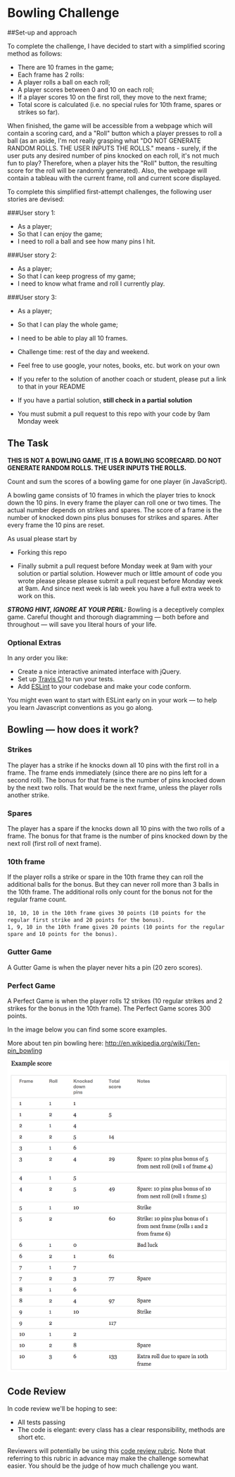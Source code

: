 
Bowling Challenge
=================

##Set-up and approach

To complete the challenge, I have decided to start with a simplified scoring method as follows:
  * There are 10 frames in the game;
  * Each frame has 2 rolls:
  * A player rolls a ball on each roll;
  * A player scores between 0 and 10 on each roll;
  * If a player scores 10 on the first roll, they move to the next frame;
  * Total score is calculated (i.e. no special rules for 10th frame, spares or strikes so far).

When finished, the game will be accessible from a webpage which will contain a scoring card, and a "Roll" button which a player presses to roll a ball (as an aside, I'm not really grasping what "DO NOT GENERATE RANDOM ROLLS. THE USER INPUTS THE ROLLS." means - surely, if the user puts any desired number of pins knocked on each roll, it's not much fun to play? Therefore, when a player hits the "Roll" button, the resulting score for the roll will be randomly generated). Also, the webpage will contain a tableau with the current frame, roll and current score displayed.

To complete this simplified first-attempt challenges, the following user stories are devised:

###User story 1:
  * As a player;
  * So that I can enjoy the game;
  * I need to roll a ball and see how many pins I hit.

###User story 2:
  * As a player;
  * So that I can keep progress of my game;
  * I need to know what frame and roll I currently play.

###User story 3:
  * As a player;
  * So that I can play the whole game;
  * I need to be able to play all 10 frames.




* Challenge time: rest of the day and weekend.
* Feel free to use google, your notes, books, etc. but work on your own
* If you refer to the solution of another coach or student, please put a link to that in your README
* If you have a partial solution, **still check in a partial solution**
* You must submit a pull request to this repo with your code by 9am Monday week

## The Task

**THIS IS NOT A BOWLING GAME, IT IS A BOWLING SCORECARD. DO NOT GENERATE RANDOM ROLLS. THE USER INPUTS THE ROLLS.**

Count and sum the scores of a bowling game for one player (in JavaScript).

A bowling game consists of 10 frames in which the player tries to knock down the 10 pins. In every frame the player can roll one or two times. The actual number depends on strikes and spares. The score of a frame is the number of knocked down pins plus bonuses for strikes and spares. After every frame the 10 pins are reset.

As usual please start by

* Forking this repo

* Finally submit a pull request before Monday week at 9am with your solution or partial solution.  However much or little amount of code you wrote please please please submit a pull request before Monday week at 9am.  And since next week is lab week you have a full extra week to work on this.

___STRONG HINT, IGNORE AT YOUR PERIL:___ Bowling is a deceptively complex game. Careful thought and thorough diagramming — both before and throughout — will save you literal hours of your life.

### Optional Extras

In any order you like:

* Create a nice interactive animated interface with jQuery.
* Set up [Travis CI](https://travis-ci.org) to run your tests.
* Add [ESLint](http://eslint.org/) to your codebase and make your code conform.

You might even want to start with ESLint early on in your work — to help you
learn Javascript conventions as you go along.

## Bowling — how does it work?

### Strikes

The player has a strike if he knocks down all 10 pins with the first roll in a frame. The frame ends immediately (since there are no pins left for a second roll). The bonus for that frame is the number of pins knocked down by the next two rolls. That would be the next frame, unless the player rolls another strike.

### Spares

The player has a spare if the knocks down all 10 pins with the two rolls of a frame. The bonus for that frame is the number of pins knocked down by the next roll (first roll of next frame).

### 10th frame

If the player rolls a strike or spare in the 10th frame they can roll the additional balls for the bonus. But they can never roll more than 3 balls in the 10th frame. The additional rolls only count for the bonus not for the regular frame count.

    10, 10, 10 in the 10th frame gives 30 points (10 points for the regular first strike and 20 points for the bonus).
    1, 9, 10 in the 10th frame gives 20 points (10 points for the regular spare and 10 points for the bonus).

### Gutter Game

A Gutter Game is when the player never hits a pin (20 zero scores).

### Perfect Game

A Perfect Game is when the player rolls 12 strikes (10 regular strikes and 2 strikes for the bonus in the 10th frame). The Perfect Game scores 300 points.

In the image below you can find some score examples.

More about ten pin bowling here: http://en.wikipedia.org/wiki/Ten-pin_bowling

![Ten Pin Score Example](images/example_ten_pin_scoring.png)

## Code Review

In code review we'll be hoping to see:

* All tests passing
* The code is elegant: every class has a clear responsibility, methods are short etc.

Reviewers will potentially be using this [code review rubric](docs/review.md).  Note that referring to this rubric in advance may make the challenge somewhat easier.  You should be the judge of how much challenge you want.
